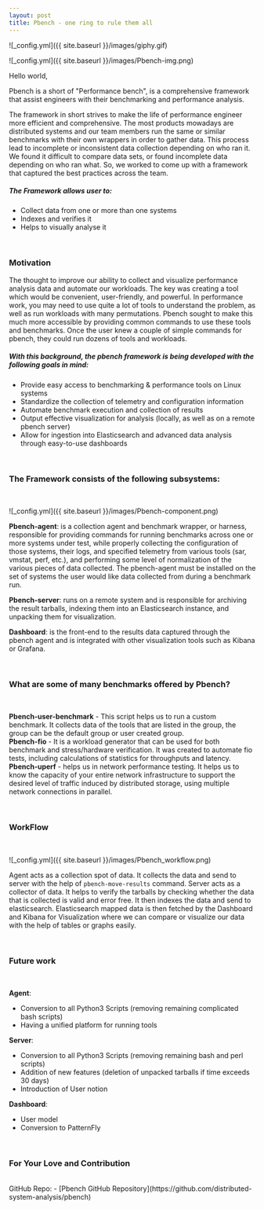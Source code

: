 ```yaml
---
layout: post
title: Pbench - one ring to rule them all
---
```


![_config.yml]({{ site.baseurl }}/images/giphy.gif)

![_config.yml]({{ site.baseurl }}/images/Pbench-img.png)

Hello world,

Pbench is a short of "Performance bench", is a comprehensive framework that assist engineers with their benchmarking and performance analysis.

The framework in short strives to make the life of performance engineer more efficient and comprehensive. The most products mowadays are distributed systems and our team members run the same or similar benchmarks with their own wrappers in order to gather data. This process lead to incomplete or inconsistent data collection depending on who ran it. We found it difficult to compare data sets, or found incomplete data depending on who ran what. So, we worked to come up with a framework that captured the best practices across the team.

<h5>The Framework allows user to:</h5>

- Collect data from one or more than one systems <br>
- Indexes and verifies it <br>
- Helps to visually analyse it <br>

<br>

<h3>Motivation</h3>
The thought to improve our ability to collect and visualize performance analysis data and automate our workloads. The key was creating a tool which would be convenient, user-friendly, and powerful. In performance work, you may need to use quite a lot of tools to understand the problem, as well as run workloads with many permutations. Pbench sought to make this much more accessible by providing common commands to use these tools and benchmarks. Once the user knew a couple of simple commands for pbench, they could run dozens of tools and workloads.

<h5>With this background, the pbench framework is being developed with the following goals in mind:</h5>

- Provide easy access to benchmarking & performance tools on Linux systems
- Standardize the collection of telemetry and configuration information
- Automate benchmark execution and collection of results
- Output effective visualization for analysis (locally, as well as on a remote pbench server)
- Allow for ingestion into Elasticsearch and advanced data analysis through easy-to-use dashboards

<br>

<h3>The Framework consists of the following subsystems:</h3><br>

![_config.yml]({{ site.baseurl }}/images/Pbench-component.png)

**Pbench-agent**: is a collection agent and benchmark wrapper, or harness, responsible for providing commands for running benchmarks across one or more systems under test, while properly collecting the configuration of those systems, their logs, and specified telemetry from various tools (sar, vmstat, perf, etc.), and performing some level of normalization of the various pieces of data collected. The pbench-agent must be installed on the set of systems the user would like data collected from during a benchmark run.<br>

**Pbench-server**: runs on a remote system and is responsible for archiving the result tarballs, indexing them into an Elasticsearch instance, and unpacking them for visualization.<br>

**Dashboard**: is the front-end to the results data captured through the pbench agent and is integrated with other visualization tools such as Kibana or Grafana.

<br>

<h3>What are some of many benchmarks offered by Pbench?</h3><br>

**Pbench-user-benchmark** - This script helps us to run a custom benchmark.  It collects data of the tools that are listed in the group, the group can be the default group or user created group. <br>
**Pbench-fio** - It is a workload generator that can be used for both benchmark and stress/hardware verification. It was created to automate fio tests, including calculations of statistics for throughputs and latency. <br>
**Pbench-uperf** - helps us in network performance testing. It helps us to know the capacity of your entire network infrastructure to support the desired level of traffic induced by distributed storage, using multiple network connections in parallel. 

<br>

<h3>WorkFlow</h3><br>

![_config.yml]({{ site.baseurl }}/images/Pbench_workflow.png)

Agent acts as a collection spot of data. It collects the data and send to server with the help of `pbench-move-results` command. Server acts as a collector of data. It helps to verify the tarballs by checking whether the data that is collected is valid and error free. It then indexes the data and send to elasticsearch. Elasticsearch mapped data is then fetched by the Dashboard and Kibana for Visualization where we can compare or visualize our data with the help of tables or graphs easily.

<br>

<h3>Future work</h3><br>

**Agent**:
- Conversion to all Python3 Scripts (removing remaining complicated bash scripts) <br>
- Having a unified platform for running tools <br>

**Server**:
- Conversion to all Python3 Scripts (removing remaining bash and perl scripts) <br>
- Addition of new features (deletion of unpacked tarballs if time exceeds 30 days) <br>
- Introduction of User notion <br>

**Dashboard**:

- User model
- Conversion to PatternFly

<br>

<h3>For Your Love and Contribution</h3><br>
GitHub Repo: - [Pbench GitHub Repository](https://github.com/distributed-system-analysis/pbench)

